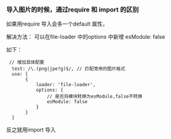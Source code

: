 ### 导入图片的时候，通过require 和 import 的区别

如果用require 导入会多一个default 属性，

解决方法： 可以在file-loader 中的options 中新增 esModule: false

如下：
```
 // 增加具体配置
  test: /\.(png|jpe?g)$/, // 匹配常用的图片格式
  use: [
       {
           loader: 'file-loader',
           options: {
               // 是否将模块转换为esModule,false不转换
               esModule: false
           }
       }
  ]
```

反之就用import 导入